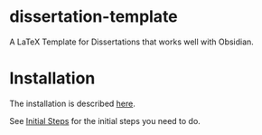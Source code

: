# dissertation-template
A LaTeX Template for Dissertations that works well with Obsidian.

# Installation

The installation is described [here](Documentation/README.md).

See [Initial Steps](Documentation/Initial%20Steps.md) for the initial steps you need to do.






